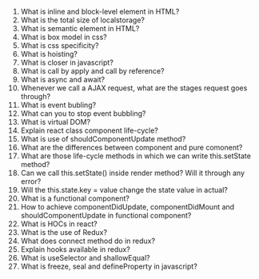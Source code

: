1. What is inline and block-level element in HTML?
2. What is the total size of localstorage?
3. What is semantic element in HTML?
4. What is box model in css?
5. What is css specificity?
6. What is hoisting?
7. What is closer in javascript?
8. What is call by apply and call by reference?
9. What is async and await?
10. Whenever we call a AJAX request, what are the stages request goes through?
11. What is event bubling?
12. What can you to stop event bubbling?
13. What is virtual DOM?
14. Explain react class component life-cycle?
15. What is use of shouldComponentUpdate method?
16. What are the differences between component and pure comonent?
17. What are those life-cycle methods in which we can write this.setState method?
18. Can we call this.setState() inside render method? Will it through any error?
19. Will the this.state.key = value change the state value in actual?
20. What is a functional component?
21. How to achieve componentDidUpdate, componentDidMount and shouldComponentUpdate in functional component?
22. What is HOCs in react?
23. What is the use of Redux?
24. What does connect method do in redux?
25. Explain hooks available in redux?
26. What is useSelector and shallowEqual?
27. What is freeze, seal and defineProperty in javascript?
